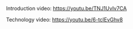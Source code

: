  Introduction video: https://youtu.be/TNJ1UvIv7CA




Technology video: https://youtu.be/6-tclEvGhv8
